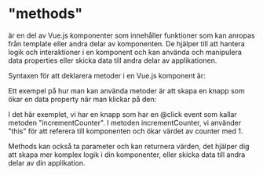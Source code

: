 # "methods"

är en del av Vue.js komponenter som innehåller funktioner som kan anropas från template eller andra delar av komponenten. De hjälper till att hantera logik och interaktioner i en komponent och kan använda och manipulera data properties eller skicka data till andra delar av applikationen.

Syntaxen för att deklarera metoder i en Vue.js komponent är:

<template>
export default {
  data() { ... },
  methods: {
    methodName() {
      // method logic here
    }
  }
}
</template>

Ett exempel på hur man kan använda metoder är att skapa en knapp som ökar en data property när man klickar på den:

<template>
  <button @click="incrementCounter">{{ counter }}</button>
</template>

<script>
export default {
  data() {
    return {
      counter: 0
    }
  },
  methods: {
    incrementCounter() {
      this.counter++
    }
  }
}
</script>

I det här exemplet, vi har en knapp som har en @click event som kallar metoden "incrementCounter". I metoden incrementCounter, vi använder "this" för att referera till komponenten och ökar värdet av counter med 1.

Methods kan också ta parameter och kan returnera värden, det hjälper dig att skapa mer komplex logik i din komponenter, eller skicka data till andra delar av din applikation.

